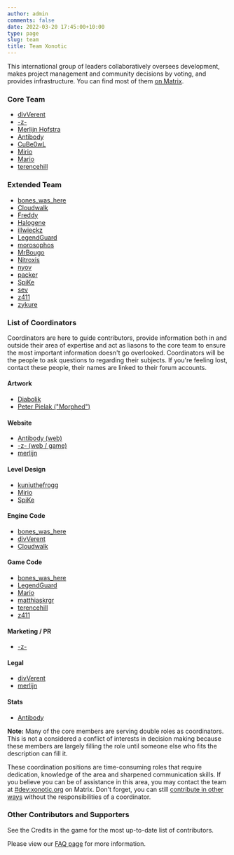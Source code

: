 ```yaml
---
author: admin
comments: false
date: 2022-03-20 17:45:00+10:00
type: page
slug: team
title: Team Xonotic
---
```


This international group of leaders collaboratively oversees development, makes project management and community decisions by voting, and provides infrastructure. You can find most of them [on Matrix](/chat).

### Core Team

  * [divVerent](http://forums.xonotic.org/member.php?action=profile&uid=4)
  * [-z-](http://forums.xonotic.org/member.php?action=profile&uid=1)
  * [Merlijn Hofstra](http://forums.xonotic.org/member.php?action=profile&uid=34)
  * [Antibody](http://forums.xonotic.org/member.php?action=profile&uid=530)
  * [CuBe0wL](http://forums.xonotic.org/member.php?action=profile&uid=15)
  * [Mirio](http://forums.xonotic.org/member.php?action=profile&uid=213)
  * [Mario](http://forums.xonotic.org/member.php?action=profile&uid=1258)
  * [terencehill](http://forums.xonotic.org/member.php?action=profile&uid=620)

### Extended Team

  * [bones_was_here](http://forums.xonotic.org/member.php?action=profile&uid=27)
  * [Cloudwalk](http://forums.xonotic.org/member.php?action=profile&uid=8922)
  * [Freddy](http://forums.xonotic.org/member.php?action=profile&uid=5301)
  * [Halogene](http://forums.xonotic.org/member.php?action=profile&uid=53)
  * [illwieckz](http://forums.xonotic.org/member.php?action=profile&uid=4581)
  * [LegendGuard](http://forums.xonotic.org/member.php?action=profile&uid=8789)
  * [morosophos](http://forums.xonotic.org/member.php?action=profile&uid=7970)
  * [MrBougo](http://forums.xonotic.org/member.php?action=profile&uid=30)
  * [Nitroxis](http://forums.xonotic.org/member.php?action=profile&uid=1003)
  * [nyov](http://forums.xonotic.org/member.php?action=profile&uid=842)
  * [packer](http://forums.xonotic.org/member.php?action=profile&uid=373)
  * [SpiKe](http://forums.xonotic.org/member.php?action=profile&uid=3421)
  * [sev](http://forums.xonotic.org/member.php?action=profile&uid=46)
  * [z411](http://forums.xonotic.org/member.php?action=profile&uid=9139)
  * [zykure](http://forums.xonotic.org/member.php?action=profile&uid=3578)


### List of Coordinators

Coordinators are here to guide contributors, provide information both in and outside their area of expertise and act as liasons to the core team to ensure the most important information doesn't go overlooked. Coordinators will be the people to ask questions to regarding their subjects. If you're feeling lost, contact these people, their names are linked to their forum accounts.

#### Artwork

  * [Diabolik](http://forums.xonotic.org/member.php?action=profile&uid=14)
  * [Peter Pielak ("Morphed")](http://forums.xonotic.org/member.php?action=profile&uid=8)

#### Website

  * [Antibody (web)](http://forums.xonotic.org/member.php?action=profile&uid=530)
  * [-z- (web / game)](http://forums.xonotic.org/member.php?action=profile&uid=1)
  * [merlijn](http://forums.xonotic.org/member.php?action=profile&uid=34)

#### Level Design

  * [kuniuthefrogg](http://forums.xonotic.org/member.php?action=profile&uid=184)
  * [Mirio](http://forums.xonotic.org/member.php?action=profile&uid=213)
  * [SpiKe](http://forums.xonotic.org/member.php?action=profile&uid=3421)

#### Engine Code

  * [bones_was_here](http://forums.xonotic.org/member.php?action=profile&uid=27)
  * [divVerent](http://forums.xonotic.org/member.php?action=profile&uid=4)
  * [Cloudwalk](http://forums.xonotic.org/member.php?action=profile&uid=8922)

#### Game Code

  * [bones_was_here](http://forums.xonotic.org/member.php?action=profile&uid=27)
  * [LegendGuard](http://forums.xonotic.org/member.php?action=profile&uid=8789)
  * [Mario](http://forums.xonotic.org/member.php?action=profile&uid=1258)
  * [matthiaskrgr](http://forums.xonotic.org/member.php?action=profile&uid=2969)
  * [terencehill](http://forums.xonotic.org/member.php?action=profile&uid=620)
  * [z411](http://forums.xonotic.org/member.php?action=profile&uid=9139)

#### Marketing / PR

  * [-z-](http://forums.xonotic.org/member.php?action=profile&uid=1)

#### Legal

  * [divVerent](http://forums.xonotic.org/member.php?action=profile&uid=4)
  * [merlijn](http://forums.xonotic.org/member.php?action=profile&uid=34)

#### Stats

  * [Antibody](http://forums.xonotic.org/member.php?action=profile&uid=530)

**Note:** Many of the core members are serving double roles as coordinators. This is not a considered a conflict of interests in decision making because these members are largely filling the role until someone else who fits the description can fill it.

These coordination positions are time-consuming roles that require dedication, knowledge of the area and sharpened communication skills. If you believe you can be of assistance in this area, you may contact the team at [#dev:xonotic.org](https://matrix.to/#/#dev:xonotic.org) on Matrix. Don't forget, you can still [contribute in other ways](https://gitlab.com/xonotic/xonotic/-/wikis/Repository_Access) without the responsibilities of a coordinator.

### Other Contributors and Supporters

See the Credits in the game for the most up-to-date list of contributors.

Please view our [FAQ page](/faq) for more information.
